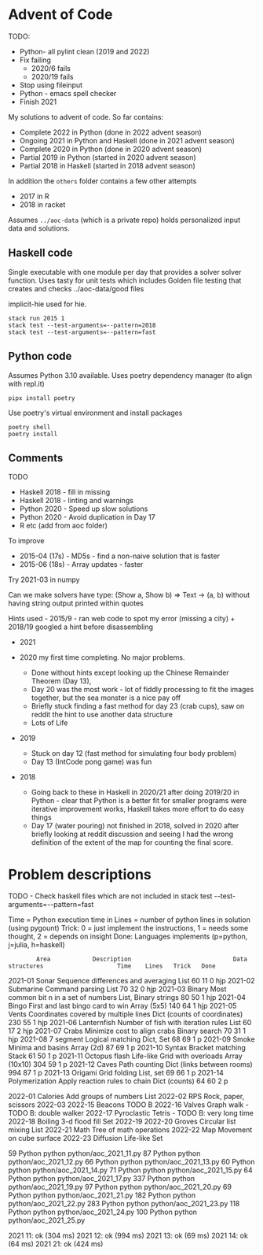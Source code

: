 # Advent of Code

TODO:
* Python- all pylint clean (2019 and 2022)
* Fix failing
  - 2020/6 fails
  - 2020/19 fails
* Stop using fileinput
* Python - emacs spell checker
* Finish 2021

My solutions to advent of code.  So far contains:

 * Complete 2022 in Python (done in 2022 advent season)
 * Ongoing 2021 in Python and Haskell (done in 2021 advent season)
 * Complete 2020 in Python (done in 2020 advent season)
 * Partial 2019 in Python (started in 2020 advent season)
 * Partial 2018 in Haskell (started in 2018 advent season)

 In addition the `others` folder contains a few other attempts
 * 2017 in R
 * 2018 in racket

Assumes `../aoc-data` (which is a private repo) holds personalized input data and solutions.

## Haskell code

Single executable with one module per day that provides a solver solver function. Uses tasty for unit tests
which includes Golden file testing that creates and checks ../aoc-data/good files

implicit-hie used for hie.

```{haskell}
stack run 2015 1
stack test --test-arguments=--pattern=2018
stack test --test-arguments=--pattern=fast
```

## Python code

Assumes Python 3.10 available. Uses poetry dependency manager (to align with repl.it)
```
pipx install poetry
```

Use poetry's virtual environment and install packages
```
poetry shell
poetry install
```


## Comments

TODO

- Haskell 2018 - fill in missing
- Haskell 2018 - linting and warnings
- Python 2020 - Speed up slow solutions
- Python 2020 - Avoid duplication in Day 17
- R etc (add from aoc folder)

To improve
* 2015-04 (17s) - MD5s - find a non-naive solution that is faster
* 2015-06 (18s) - Array updates - faster

Try 2021-03 in numpy

Can we make solvers have type: (Show a, Show b) => Text -> (a, b) without having string output printed within quotes

Hints used - 2015/9 - ran web code to spot my error (missing a city)
    + 2018/19 googled a hint before disassembling

* 2021

* 2020 my first time completing. No major problems.

    + Done without hints except looking up the Chinese Remainder Theorem (Day 13),
    + Day 20 was the most work - lot of fiddly processing to fit the images together, but the sea monster is a nice pay off
    + Briefly stuck finding a fast method for day 23 (crab cups), saw on reddit the hint to use another data structure
    + Lots of Life

* 2019

    + Stuck on day 12 (fast method for simulating four body problem)
    + Day 13 (IntCode pong game) was fun

* 2018

    + Going back to these in Haskell in 2020/21 after doing 2019/20 in Python - clear that Python is a better fit for smaller programs were iterative improvement works, Haskell takes more effort to do easy things
    + Day 17 (water pouring) not finished in 2018, solved in 2020 after briefly looking at reddit discussion and seeing I had the wrong definition of the extent of the map for counting the final score.









# Problem descriptions

TODO - Check haskell files which are not included in stack test --test-arguments=--pattern=fast

Time = Python execution time in
Lines = number of python lines in solution (using pygount)
Trick: 0 = just implement the instructions, 1 = needs some thought, 2 = depends on insight
Done: Languages implements (p=python, j=julia, h=haskell)

            Area            Description                             Data structures                     Time    Lines   Trick   Done

2021-01     Sonar           Sequence differences and averaging      List                                60      11      0       hjp
2021-02     Submarine       Command parsing                         List                                70      32      0       hjp
2021-03     Binary          Most common bit n in a set of numbers   List, Binary strings                80      50      1       hjp
2021-04     Bingo           First and last bingo card to win        Array (5x5)                         140     64      1       hjp
2021-05     Vents           Coordinates covered by multiple lines   Dict (counts of coordinates)        230     55      1       hjp
2021-06     Lanternfish     Number of fish with iteration rules     List                                60      17      2       hjp
2021-07     Crabs           Minimize cost to align crabs            Binary search                       70      31      1       hjp
2021-08     7 segment       Logical matching                        Dict, Set                           68      69      1       p
2021-09     Smoke           Minima and basins                       Array (2d)                          87      69      1       p
2021-10     Syntax          Bracket matching                        Stack                               61      50      1       p
2021-11     Octopus flash   Life-like Grid with overloads           Array (10x10)                       304     59      1       p
2021-12     Caves           Path counting                           Dict (links between rooms)          994     87      1       p
2021-13     Origami         Grid folding                            List, set                           69      66      1       p
2021-14     Polymerization  Apply reaction rules to chain           Dict (counts)                       64      60      2       p

2022-01     Calories        Add groups of numbers                   List
2022-02     RPS             Rock, paper, scissors
2022-03
2022-15     Beacons         TODO B
2022-16     Valves          Graph walk - TODO B: double walker
2022-17     Pyroclastic     Tetris - TODO B: very long time
2022-18     Boiling         3-d flood fill                          Set
2022-19
2022-20     Groves          Circular list mixing                    List
2022-21     Math            Tree of math operations
2022-22     Map             Movement on cube surface
2022-23     Diffusion       Life-like                               Set




59	Python	python	python/aoc_2021_11.py
87	Python	python	python/aoc_2021_12.py
66	Python	python	python/aoc_2021_13.py
60	Python	python	python/aoc_2021_14.py
71	Python	python	python/aoc_2021_15.py
64	Python	python	python/aoc_2021_17.py
337	Python	python	python/aoc_2021_19.py
97	Python	python	python/aoc_2021_20.py
69	Python	python	python/aoc_2021_21.py
182	Python	python	python/aoc_2021_22.py
283	Python	python	python/aoc_2021_23.py
118	Python	python	python/aoc_2021_24.py
100	Python	python	python/aoc_2021_25.py

2021 11: ok (304 ms)
2021 12: ok (994 ms)
2021 13: ok (69 ms)
2021 14: ok (64 ms)
2021 21: ok (424 ms)

